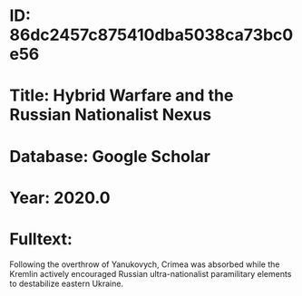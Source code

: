 # ID: 86dc2457c875410dba5038ca73bc0e56
# Title: Hybrid Warfare and the Russian Nationalist Nexus
# Database: Google Scholar
# Year: 2020.0
# Fulltext:
Following the overthrow of Yanukovych, Crimea was absorbed while the Kremlin actively encouraged Russian ultra-nationalist paramilitary elements to destabilize eastern Ukraine.